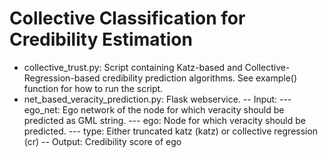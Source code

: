 # Collective Classification for Credibility Estimation

- collective_trust.py: Script containing Katz-based and Collective-Regression-based credibility prediction algorithms.
 See example() function for how to run the script.
- net_based_veracity_prediction.py: Flask webservice.
-- Input:
--- ego_net: Ego network of the node for which veracity should be predicted as GML string.
--- ego: Node for which veracity should be predicted.
--- type: Either truncated katz (katz) or collective regression (cr)
-- Output: Credibility score of ego

